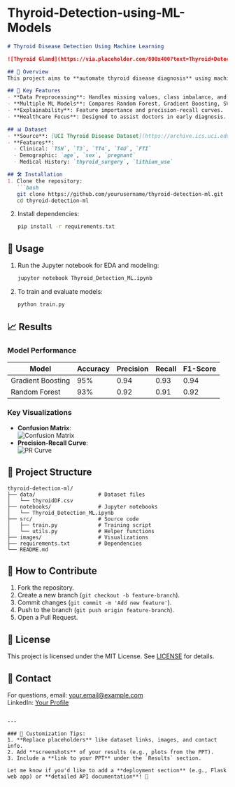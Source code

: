 # Thyroid-Detection-using-ML-Models

```markdown
# Thyroid Disease Detection Using Machine Learning

![Thyroid Gland](https://via.placeholder.com/800x400?text=Thyroid+Detection+ML)  *(Replace with a relevant image)*

## 📌 Overview
This project aims to **automate thyroid disease diagnosis** using machine learning. It classifies patients into **Normal, Hypothyroid, and Hyperthyroid** based on clinical test results (TSH, T3, T4 levels) and demographic features.

## 🎯 Key Features
- **Data Preprocessing**: Handles missing values, class imbalance, and feature scaling.
- **Multiple ML Models**: Compares Random Forest, Gradient Boosting, SVM, etc.
- **Explainability**: Feature importance and precision-recall curves.
- **Healthcare Focus**: Designed to assist doctors in early diagnosis.

## 📊 Dataset
- **Source**: [UCI Thyroid Disease Dataset](https://archive.ics.uci.edu/ml/datasets/thyroid+disease) (or your custom dataset)
- **Features**:
  - Clinical: `TSH`, `T3`, `TT4`, `T4U`, `FTI`
  - Demographic: `age`, `sex`, `pregnant`
  - Medical History: `thyroid_surgery`, `lithium_use`

## 🛠️ Installation
1. Clone the repository:
   ```bash
   git clone https://github.com/yourusername/thyroid-detection-ml.git
   cd thyroid-detection-ml
   ```
2. Install dependencies:
   ```bash
   pip install -r requirements.txt
   ```

## 🚀 Usage
1. Run the Jupyter notebook for EDA and modeling:
   ```bash
   jupyter notebook Thyroid_Detection_ML.ipynb
   ```
2. To train and evaluate models:
   ```python
   python train.py
   ```

## 📈 Results
### Model Performance
| Model               | Accuracy | Precision | Recall | F1-Score |
|---------------------|----------|-----------|--------|----------|
| Gradient Boosting   | 95%      | 0.94      | 0.93   | 0.94     |
| Random Forest       | 93%      | 0.92      | 0.91   | 0.92     |

### Key Visualizations
- **Confusion Matrix**:  
  ![Confusion Matrix](images/confusion_matrix.png)
- **Precision-Recall Curve**:  
  ![PR Curve](images/pr_curve.png)

## 📂 Project Structure
```
thyroid-detection-ml/
├── data/                    # Dataset files
│   └── thyroidDF.csv
├── notebooks/               # Jupyter notebooks
│   └── Thyroid_Detection_ML.ipynb
├── src/                     # Source code
│   ├── train.py             # Training script
│   └── utils.py             # Helper functions
├── images/                  # Visualizations
├── requirements.txt         # Dependencies
└── README.md
```

## 🤝 How to Contribute
1. Fork the repository.
2. Create a new branch (`git checkout -b feature-branch`).
3. Commit changes (`git commit -m 'Add new feature'`).
4. Push to the branch (`git push origin feature-branch`).
5. Open a Pull Request.

## 📜 License
This project is licensed under the MIT License. See [LICENSE](LICENSE) for details.

## 📧 Contact
For questions, email: [your.email@example.com](mailto:your.email@example.com)  
LinkedIn: [Your Profile](https://linkedin.com/in/yourprofile)
```

---

### 🔧 Customization Tips:
1. **Replace placeholders** like dataset links, images, and contact info.
2. Add **screenshots** of your results (e.g., plots from the PPT).
3. Include a **link to your PPT** under the `Results` section.

Let me know if you'd like to add a **deployment section** (e.g., Flask web app) or **detailed API documentation**! 🚀
